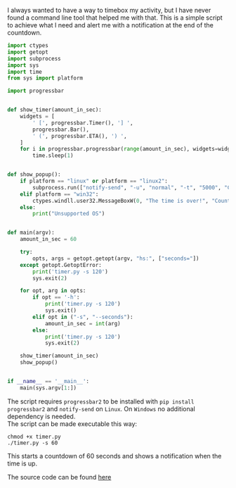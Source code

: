 I always wanted to have a way to timebox my activity, but I have never found a command line tool that helped me with that. This is a simple script to achieve what I need and alert me with a notification at the end of the countdown.


```python
import ctypes
import getopt
import subprocess
import sys
import time
from sys import platform

import progressbar


def show_timer(amount_in_sec):
    widgets = [
        ' [', progressbar.Timer(), '] ',
        progressbar.Bar(),
        ' (', progressbar.ETA(), ') ',
    ]
    for i in progressbar.progressbar(range(amount_in_sec), widgets=widgets):
        time.sleep(1)


def show_popup():
    if platform == "linux" or platform == "linux2":
        subprocess.run(["notify-send", "-u", "normal", "-t", "5000", "Countdown", "The time is over!"], check=True)
    elif platform == "win32":
        ctypes.windll.user32.MessageBoxW(0, "The time is over!", "Countdown", 1)
    else:
        print("Unsupported OS")


def main(argv):
    amount_in_sec = 60

    try:
        opts, args = getopt.getopt(argv, "hs:", ["seconds="])
    except getopt.GetoptError:
        print('timer.py -s 120')
        sys.exit(2)

    for opt, arg in opts:
        if opt == '-h':
            print('timer.py -s 120')
            sys.exit()
        elif opt in ("-s", "--seconds"):
            amount_in_sec = int(arg)
        else:
            print('timer.py -s 120')
            sys.exit(2)

    show_timer(amount_in_sec)
    show_popup()


if __name__ == '__main__':
    main(sys.argv[1:])

```

The script requires `progressbar2` to be installed with `pip install progressbar2` and `notify-send` on `Linux`. On `Windows` no additional dependency is needed.  
The script can be made executable this way:

```shell
chmod +x timer.py
./timer.py -s 60
```

This starts a countdown of 60 seconds and shows a notification when the time is up. 

The source code can be found [here](https://github.com/HiMyNameIsIlNano/himynameis-utils/blob/main/timer.py)
